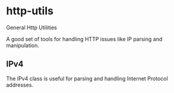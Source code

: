 http-utils
==========

General Http Utilities

A good set of tools for handling HTTP issues like IP parsing and manipulation.


IPv4
----
The IPv4 class is useful for parsing and handling Internet Protocol addresses.
